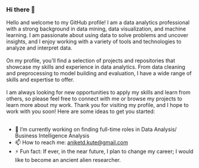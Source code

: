 ### Hi there 👋

Hello and welcome to my GitHub profile! I am a data analytics professional with a strong background in data mining, data visualization, and machine learning. I am passionate about using data to solve problems and uncover insights, and I enjoy working with a variety of tools and technologies to analyze and interpret data.
<br><br>
On my profile, you'll find a selection of projects and repositories that showcase my skills and experience in data analytics. From data cleaning and preprocessing to model building and evaluation, I have a wide range of skills and expertise to offer.
<br><br>
I am always looking for new opportunities to apply my skills and learn from others, so please feel free to connect with me or browse my projects to learn more about my work. Thank you for visiting my profile, and I hope to work with you soon!
Here are some ideas to get you started:
<br><br>
- 🔭 I’m currently working on finding full-time roles in Data Analysis/ Business Intelligence Analysis
- 📫 How to reach me: aniketd.kute@gmail.com
- ⚡ Fun fact: If ever, in the near future, I plan to change my career; I would like to become an ancient alien researcher.


